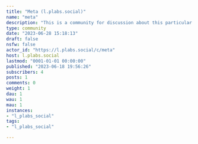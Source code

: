 ```yaml
---
title: "Meta (l.plabs.social)" 
name: "meta"
description: "This is a community for discussion about this particular Lemmy instance."
type: community
date: "2023-06-28 15:18:13"
draft: false
nsfw: false
actor_id: "https://l.plabs.social/c/meta"
host: l.plabs.social
lastmod: "0001-01-01 00:00:00"
published: "2023-06-18 19:56:26"
subscribers: 4
posts: 1
comments: 0
weight: 1
dau: 1
wau: 1
mau: 1
instances:
- "l_plabs_social"
tags: 
- "l_plabs_social"

---
```

